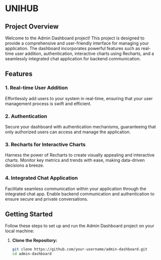 # UNIHUB

## Project Overview

Welcome to the Admin Dashboard project! This project is designed to provide a comprehensive and user-friendly interface for managing your application. The dashboard incorporates powerful features such as real-time user addition, authentication, interactive charts using Recharts, and a seamlessly integrated chat application for backend communication.

## Features

### 1. Real-time User Addition

Effortlessly add users to your system in real-time, ensuring that your user management process is swift and efficient.

### 2. Authentication

Secure your dashboard with authentication mechanisms, guaranteeing that only authorized users can access and manage the application.

### 3. Recharts for Interactive Charts

Harness the power of Recharts to create visually appealing and interactive charts. Monitor key metrics and trends with ease, making data-driven decisions a breeze.

### 4. Integrated Chat Application

Facilitate seamless communication within your application through the integrated chat app. Enable backend communication and authentication to ensure secure and private conversations.

## Getting Started

Follow these steps to set up and run the Admin Dashboard project on your local machine:

1. **Clone the Repository:**
   ```bash
   git clone https://github.com/your-username/admin-dashboard.git
   cd admin-dashboard
